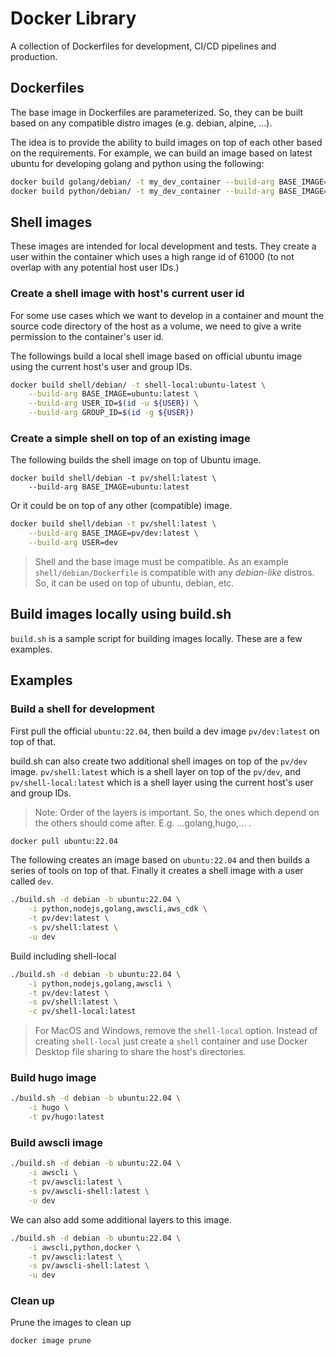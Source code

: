 # Docker Library

A collection of Dockerfiles for development, CI/CD pipelines and production. 

## Dockerfiles
The base image in Dockerfiles are parameterized. So, they can be built based on any compatible distro images (e.g. debian, alpine, ...). 

The idea is to provide the ability to build images on top of each other based on the requirements.
For example, we can build an image based on latest ubuntu for developing golang and python using the following:

```sh
docker build golang/debian/ -t my_dev_container --build-arg BASE_IMAGE=ubuntu:latest
docker build python/debian/ -t my_dev_container --build-arg BASE_IMAGE=my_dev_container
```

## Shell images
These images are intended for local development and tests. They create a user within the container which uses a high range id of 61000 (to not overlap with any potential host user IDs.)

### Create a shell image with host's current user id
For some use cases which we want to develop in a container and mount the source code directory of
the host as a volume, we need to give a write permission to the container's user
id. 

The followings build a local shell image based on official ubuntu image 
using the current host's user and group IDs.

```sh
docker build shell/debian/ -t shell-local:ubuntu-latest \
	--build-arg BASE_IMAGE=ubuntu:latest \
	--build-arg USER_ID=$(id -u ${USER}) \
	--build-arg GROUP_ID=$(id -g ${USER})
```
### Create a simple shell on top of an existing image
The following builds the shell image on top of Ubuntu image.
```
docker build shell/debian -t pv/shell:latest \
    --build-arg BASE_IMAGE=ubuntu:latest
```
Or it could be on top of any other (compatible) image.
```sh
docker build shell/debian -t pv/shell:latest \
    --build-arg BASE_IMAGE=pv/dev:latest \
    --build-arg USER=dev
```
> Shell and the base image must be compatible. As an example `shell/debian/Dockerfile` is compatible with any *debian-like* distros. So, it can be used on top of ubuntu, debian, etc.

## Build images locally using build.sh
`build.sh` is a sample script for building images locally. These are a few examples.

## Examples

### Build a shell for development
First pull the official `ubuntu:22.04`, then build a dev image `pv/dev:latest` on top of that.

build.sh can also create two additional shell images on top of the `pv/dev` image. `pv/shell:latest` which is a shell layer on top of the `pv/dev`, and `pv/shell-local:latest` which is a shell layer using the current host's user and group IDs.

> Note: Order of the layers is important. So, the ones which depend on the others should come after. E.g. ...golang,hugo,... .

```sh
docker pull ubuntu:22.04
```
The following creates an image based on `ubuntu:22.04` and then builds a series of tools on top of that. Finally it creates a shell image with a user called `dev`.
```sh
./build.sh -d debian -b ubuntu:22.04 \
    -i python,nodejs,golang,awscli,aws_cdk \
    -t pv/dev:latest \
    -s pv/shell:latest \
    -u dev
```

Build including shell-local
```sh
./build.sh -d debian -b ubuntu:22.04 \
    -i python,nodejs,golang,awscli \
    -t pv/dev:latest \
    -s pv/shell:latest \
    -c pv/shell-local:latest
```
> For MacOS and Windows, remove the `shell-local` option. Instead of creating `shell-local` just create a `shell` container and use Docker Desktop file sharing to share the host's directories.

### Build hugo image
```sh
./build.sh -d debian -b ubuntu:22.04 \
    -i hugo \
    -t pv/hugo:latest
```
### Build awscli image
```sh
./build.sh -d debian -b ubuntu:22.04 \
    -i awscli \
    -t pv/awscli:latest \
    -s pv/awscli-shell:latest \
    -u dev
```
We can also add some additional layers to this image.
```sh
./build.sh -d debian -b ubuntu:22.04 \
    -i awscli,python,docker \
    -t pv/awscli:latest \
    -s pv/awscli-shell:latest \
    -u dev
```
### Clean up
Prune the images to clean up
```sh
docker image prune
```

